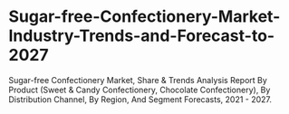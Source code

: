 # Sugar-free-Confectionery-Market-Industry-Trends-and-Forecast-to-2027
Sugar-free Confectionery Market, Share &amp; Trends Analysis Report By Product (Sweet &amp; Candy Confectionery, Chocolate Confectionery), By Distribution Channel, By Region, And Segment Forecasts, 2021 - 2027.
